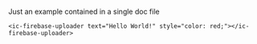 Just an example contained in a single doc file

    <ic-firebase-uploader text="Hello World!" style="color: red;"></ic-firebase-uploader>
